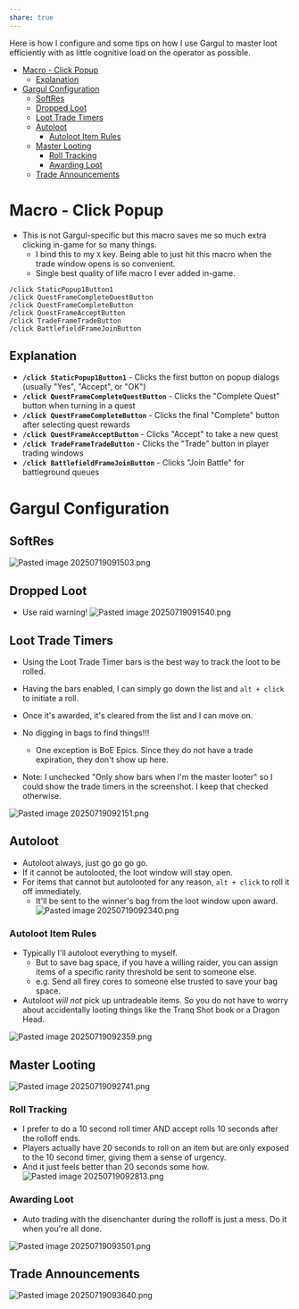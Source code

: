```yaml
---
share: true
---
```



Here is how I configure and some tips on how I use Gargul to master loot efficiently with as little cognitive load on the operator as possible.

- [Macro - Click Popup](Gargul%20Settings.md##macro---click-popup)
	- [Explanation](Gargul%20Settings.md##explanation)
- [Gargul Configuration](Gargul%20Settings.md##gargul-configuration)
	- [SoftRes](Gargul%20Settings.md##softres)
	- [Dropped Loot](Gargul%20Settings.md##dropped-loot)
	- [Loot Trade Timers](Gargul%20Settings.md##loot-trade-timers)
	- [Autoloot](Gargul%20Settings.md##autoloot)
		- [Autoloot Item Rules](Gargul%20Settings.md##autoloot-item-rules)
	- [Master Looting](Gargul%20Settings.md##master-looting)
		- [Roll Tracking](Gargul%20Settings.md##roll-tracking)
		- [Awarding Loot](Gargul%20Settings.md##awarding-loot)
	- [Trade Announcements](Gargul%20Settings.md##trade-announcements)

# Macro - Click Popup 
- This is not Gargul-specific but this macro saves me so much extra clicking in-game for so many things.
    - I bind this to my `X` key. Being able to just hit this macro when the trade window opens is so convenient. 
    - Single best quality of life macro I ever added in-game.

```
/click StaticPopup1Button1
/click QuestFrameCompleteQuestButton
/click QuestFrameCompleteButton
/click QuestFrameAcceptButton
/click TradeFrameTradeButton
/click BattlefieldFrameJoinButton
```

## Explanation
- **`/click StaticPopup1Button1`** - Clicks the first button on popup dialogs (usually "Yes", "Accept", or "OK")
- **`/click QuestFrameCompleteQuestButton`** - Clicks the "Complete Quest" button when turning in a quest
- **`/click QuestFrameCompleteButton`** - Clicks the final "Complete" button after selecting quest rewards
- **`/click QuestFrameAcceptButton`** - Clicks "Accept" to take a new quest
- **`/click TradeFrameTradeButton`** - Clicks the "Trade" button in player trading windows
- **`/click BattlefieldFrameJoinButton`** - Clicks "Join Battle" for battleground queues


# Gargul Configuration
## SoftRes
![Pasted image 20250719091503.png](./0%20-%20Attachments/Pasted%20image%2020250719091503.png)

## Dropped Loot
- Use raid warning!
![Pasted image 20250719091540.png](./0%20-%20Attachments/Pasted%20image%2020250719091540.png)

## Loot Trade Timers
- Using the Loot Trade Timer bars is the best way to track the loot to be rolled.
- Having the bars enabled, I can simply go down the list and `alt + click` to initiate a roll. 
- Once it's awarded, it's cleared from the list and I can move on. 
- No digging in bags to find things!!!
    - One exception is BoE Epics. Since they do not have a trade expiration, they don't show up here. 

- Note: I unchecked "Only show bars when I'm the master looter" so I could show the trade timers in the screenshot. I keep that checked otherwise.

![Pasted image 20250719092151.png](./0%20-%20Attachments/Pasted%20image%2020250719092151.png)


## Autoloot
- Autoloot always, just go go go go.
- If it cannot be autolooted, the loot window will stay open. 
- For items that cannot but autolooted for any reason, `alt + click` to roll it off immediately. 
    - It'll be sent to the winner's bag from the loot window upon award.
![Pasted image 20250719092340.png](./0%20-%20Attachments/Pasted%20image%2020250719092340.png)

### Autoloot Item Rules
- Typically I'll autoloot everything to myself. 
    - But to save bag space, if you have a willing raider, you can assign items of a specific rarity threshold be sent to someone else.
    - e.g. Send all firey cores to someone else trusted to save your bag space.
- Autoloot _will not_ pick up untradeable items. So you do not have to worry about accidentally looting things like the Tranq Shot book or a Dragon Head.

![Pasted image 20250719092359.png](./0%20-%20Attachments/Pasted%20image%2020250719092359.png)


## Master Looting
![Pasted image 20250719092741.png](./0%20-%20Attachments/Pasted%20image%2020250719092741.png)

### Roll Tracking
- I prefer to do a 10 second roll timer AND accept rolls 10 seconds after the rolloff ends. 
- Players actually have 20 seconds to roll on an item but are only exposed to the 10 second timer, giving them a sense of urgency. 
- And it just feels better than 20 seconds some how.
![Pasted image 20250719092813.png](./0%20-%20Attachments/Pasted%20image%2020250719092813.png)

### Awarding Loot
- Auto trading with the disenchanter during the rolloff is just a mess. Do it when you're all done.

![Pasted image 20250719093501.png](./0%20-%20Attachments/Pasted%20image%2020250719093501.png)


## Trade Announcements
![Pasted image 20250719093640.png](./0%20-%20Attachments/Pasted%20image%2020250719093640.png)

